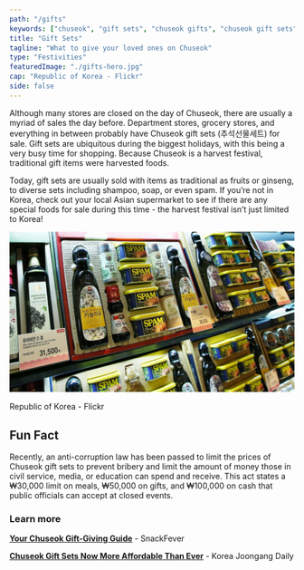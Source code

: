 ```yaml
---
path: "/gifts"
keywords: ["chuseok", "gift sets", "chuseok gifts", "chuseok gift sets", "추석선물세트"]
title: "Gift Sets"
tagline: "What to give your loved ones on Chuseok"
type: "Festivities"
featuredImage: "./gifts-hero.jpg"
cap: "Republic of Korea - Flickr"
side: false
---
```


<p>
Although many stores are closed on the day of Chuseok, there are usually a myriad of sales the day before. Department stores, grocery stores, and everything in between probably have Chuseok gift sets (추석선물세트) for sale. Gift sets are ubiquitous during the biggest holidays, with this being a very busy time for shopping. Because Chuseok is a harvest festival, traditional gift items were harvested foods.</p>

<p class="blog-p">
Today, gift sets are usually sold with items as traditional as fruits or ginseng, to diverse sets including shampoo, soap, or even spam. If you’re not in Korea, check out your local Asian supermarket to see if there are any special foods for sale during this time - the harvest festival isn’t just limited to Korea! 
</p>

![Gift Set](gifts-1.jpg "gift-set")
<p class="blog-cap">Republic of Korea - Flickr</p>
<h2 class="blog-header--2">Fun Fact</h2>
<p class="blog-p">
Recently, an anti-corruption law has been passed to limit the prices of Chuseok gift sets to prevent bribery and limit the amount of money those in civil service, media, or education can spend and receive. This act states a ₩30,000 limit on meals, ₩50,000 on gifts, and ₩100,000 on cash that public officials can accept at closed events. 
</p>

<div class="blog-link__box">
    <h3 class="blog-link__header">Learn more</h3>
    <div class="blog-link__body">
        <p class="blog-link"><u><b><a href="https://snackfever.com/blogs/magazine/your-chuseok-gift-giving-guide" target="_blank" rel="noopener noreferrer">Your Chuseok Gift-Giving Guide</a></b></u> - SnackFever</p>
        <p class="blog-link"><u><b><a href="https://hauteculturefashion.com/where-to-rent-and-buy-a-hanbok-in-seoul/" target="_blank" rel="noopener noreferrer">Chuseok Gift Sets Now More Affordable Than Ever</a></b></u> - Korea Joongang Daily</p>
    </div>
</div>


